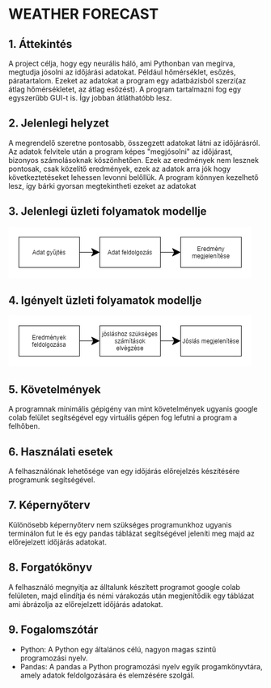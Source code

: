 # WEATHER FORECAST
## 1. Áttekintés
A project célja, hogy egy neurális háló, ami Pythonban van megírva, megtudja jósolni az időjárási adatokat. Például hőmérséklet, esőzés, páratartalom.
Ezeket az adatokat a program egy adatbázisból szerzi(az átlag hőmérsékletet, az átlag esőzést). A program tartalmazni fog egy egyszerűbb GUI-t is. Így jobban átláthatóbb lesz.

## 2. Jelenlegi helyzet
A megrendelő szeretne pontosabb, összegzett adatokat látni az időjárásról. Az adatok felvitele után a program képes "megjósolni" az időjárast, bizonyos számolásoknak köszönhetően. Ezek az eredmények nem lesznek pontosak, csak közelítő eredmények, ezek az adatok arra jók hogy következtetéseket lehessen levonni belőllük. A program könnyen kezelhető lesz, így bárki gyorsan megtekintheti ezeket az adatokat

## 3. Jelenlegi üzleti folyamatok modellje

![Buisness](pics/uzleti.png)

## 4. Igényelt üzleti folyamatok modellje

![Future](pics/future.png)

## 5. Követelmények
A programnak minimális gépigény van mint követelmények ugyanis google colab felület segítségével egy virtuális gépen fog lefutni a program a felhőben. 

## 6. Használati esetek
A felhasználónak lehetősége van egy időjárás előrejelzés készítésére programunk segítségével.

## 7. Képernyőterv
Különösebb képernyőterv nem szükséges programunkhoz ugyanis terminálon fut le és egy pandas táblázat segítségével jeleníti meg majd az előrejelzett időjárás adatokat. 

## 8. Forgatókönyv
A felhasználó megnyitja az álltalunk készített programot google colab felületen, majd elindítja és némi várakozás után megjenítődik egy táblázat ami ábrázolja az előrejelzett időjárás adatokat.

## 9. Fogalomszótár
* Python: A Python egy általános célú, nagyon magas szintű programozási nyelv.
* Pandas: A pandas a Python programozási nyelv egyik progamkönyvtára, amely adatok feldolgozására és elemzésére szolgál.


